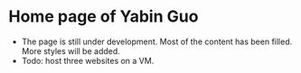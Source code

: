 # Home page of Yabin Guo

- The page is still under development. Most of the content has been filled. More styles will be added.
- Todo: host three websites on a VM.
